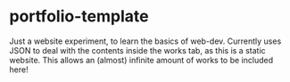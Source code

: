# portfolio-template
Just a website experiment, to learn the basics of web-dev. Currently uses JSON to deal with the contents inside the works tab, as this is a static website. This allows an (almost) infinite amount of works to be included here!
